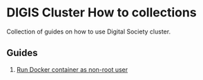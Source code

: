 # DIGIS Cluster How to collections
Collection of guides on how to use Digital Society cluster.

## Guides

 1. [Run Docker container as non-root user](https://github.com/smartcommunitylab/digis-cluster/blob/main/1-non_privileged_container.md)
